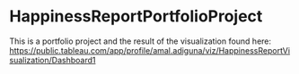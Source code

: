 # HappinessReportPortfolioProject

This is a portfolio project and the result of the visualization found here:
https://public.tableau.com/app/profile/amal.adiguna/viz/HappinessReportVisualization/Dashboard1

